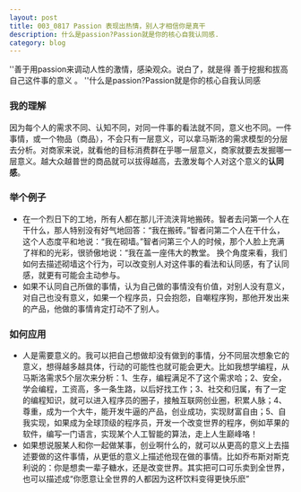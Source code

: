 ```yaml
---
layout: post
title: 003_0817 Passion 表现出热情，别人才相信你是真干
description: 什么是passion?Passion就是你的核心自我认同感.
category: blog
---
```


''善于用passion来调动人性的激情，感染观众。说白了，就是得 善于挖掘和拔高自己这件事的意义 。
''什么是passion?Passion就是你的核心自我认同感

### 我的理解
因为每个人的需求不同、认知不同，对同一件事的看法就不同，意义也不同。一件事情，或一个物品（商品），不会只有一层意义，可以拿马斯洛的需求模型的分层去分析。对商家来说，就看他的目标消费群在乎哪一层意义，商家就要去发掘哪一层意义。越大众越普世的商品就可以拔得越高，去激发每个人对这个意义的**认同感**。

### 举个例子
- 在一个烈日下的工地，所有人都在那儿汗流浃背地搬砖。智者去问第一个人在干什么，那人特别没有好气地回答：“我在搬砖。”智者问第二个人在干什么，这个人态度平和地说：“我在砌墙。”智者问第三个人的时候，那个人脸上充满了祥和的光彩，很骄傲地说：“我在盖一座伟大的教堂。
    换个角度来看，我们如何去描述砌墙这个行为，可以改变别人对这件事的看法和认同感，有了认同感，就更有可能会主动参与。
- 如果不认同自己所做的事情，认为自己做的事情没有价值，对别人没有意义，对自己也没有意义，如果一个程序员，只会抱怨，自嘲程序狗，那他开发出来的产品，他做的事情肯定打动不了别人。

### 如何应用
- 人是需要意义的。我可以把自己想做却没有做到的事情，分不同层次想象它的意义，想得越多越具体，行动的可能性也就可能会更大。比如我想学编程，从马斯洛需求5个层次来分析：1、生存，编程满足不了这个需求哈；2、安全，学会编程，工资高，多一条生路，以后好找工作；3、社交和归属，有了一定的编程知识，就可以进入程序员的圈子，接触互联网创业圈，积累人脉；4、尊重，成为一个大牛，能开发牛逼的产品，创业成功，实现财富自由；5、自我实现，如果成为全球顶级的程序员，开发一个改变世界的程序，例如苹果的软件，编写一门语言，实现某个人工智能的算法，走上人生巅峰咯！
- 如果想说服某人和你一起做某事，创业啊什么的，就可以从更高的意义上去描述要做的这件事情，从更低的意义上描述他现在做的事情。比如乔布斯对斯克利说的：你是想卖一辈子糖水，还是改变世界。其实把可口可乐卖到全世界，也可以描述成“你愿意让全世界的人都因为这杯饮料变得更快乐麽”